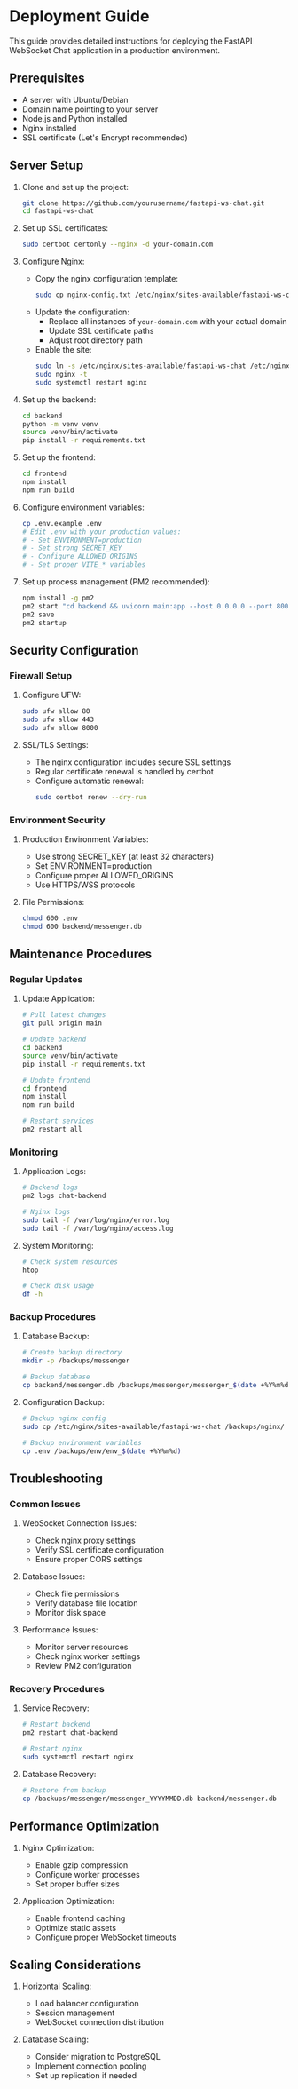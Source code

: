 # Deployment Guide

This guide provides detailed instructions for deploying the FastAPI WebSocket Chat application in a production environment.

## Prerequisites

- A server with Ubuntu/Debian
- Domain name pointing to your server
- Node.js and Python installed
- Nginx installed
- SSL certificate (Let's Encrypt recommended)

## Server Setup

1. Clone and set up the project:
   ```bash
   git clone https://github.com/yourusername/fastapi-ws-chat.git
   cd fastapi-ws-chat
   ```

2. Set up SSL certificates:
   ```bash
   sudo certbot certonly --nginx -d your-domain.com
   ```

3. Configure Nginx:
   - Copy the nginx configuration template:
     ```bash
     sudo cp nginx-config.txt /etc/nginx/sites-available/fastapi-ws-chat
     ```
   - Update the configuration:
     - Replace all instances of `your-domain.com` with your actual domain
     - Update SSL certificate paths
     - Adjust root directory path
   - Enable the site:
     ```bash
     sudo ln -s /etc/nginx/sites-available/fastapi-ws-chat /etc/nginx/sites-enabled/
     sudo nginx -t
     sudo systemctl restart nginx
     ```

4. Set up the backend:
   ```bash
   cd backend
   python -m venv venv
   source venv/bin/activate
   pip install -r requirements.txt
   ```

5. Set up the frontend:
   ```bash
   cd frontend
   npm install
   npm run build
   ```

6. Configure environment variables:
   ```bash
   cp .env.example .env
   # Edit .env with your production values:
   # - Set ENVIRONMENT=production
   # - Set strong SECRET_KEY
   # - Configure ALLOWED_ORIGINS
   # - Set proper VITE_* variables
   ```

7. Set up process management (PM2 recommended):
   ```bash
   npm install -g pm2
   pm2 start "cd backend && uvicorn main:app --host 0.0.0.0 --port 8000" --name "chat-backend"
   pm2 save
   pm2 startup
   ```

## Security Configuration

### Firewall Setup

1. Configure UFW:
   ```bash
   sudo ufw allow 80
   sudo ufw allow 443
   sudo ufw allow 8000
   ```

2. SSL/TLS Settings:
   - The nginx configuration includes secure SSL settings
   - Regular certificate renewal is handled by certbot
   - Configure automatic renewal:
     ```bash
     sudo certbot renew --dry-run
     ```

### Environment Security

1. Production Environment Variables:
   - Use strong SECRET_KEY (at least 32 characters)
   - Set ENVIRONMENT=production
   - Configure proper ALLOWED_ORIGINS
   - Use HTTPS/WSS protocols

2. File Permissions:
   ```bash
   chmod 600 .env
   chmod 600 backend/messenger.db
   ```

## Maintenance Procedures

### Regular Updates

1. Update Application:
   ```bash
   # Pull latest changes
   git pull origin main

   # Update backend
   cd backend
   source venv/bin/activate
   pip install -r requirements.txt

   # Update frontend
   cd frontend
   npm install
   npm run build

   # Restart services
   pm2 restart all
   ```

### Monitoring

1. Application Logs:
   ```bash
   # Backend logs
   pm2 logs chat-backend

   # Nginx logs
   sudo tail -f /var/log/nginx/error.log
   sudo tail -f /var/log/nginx/access.log
   ```

2. System Monitoring:
   ```bash
   # Check system resources
   htop
   
   # Check disk usage
   df -h
   ```

### Backup Procedures

1. Database Backup:
   ```bash
   # Create backup directory
   mkdir -p /backups/messenger

   # Backup database
   cp backend/messenger.db /backups/messenger/messenger_$(date +%Y%m%d).db
   ```

2. Configuration Backup:
   ```bash
   # Backup nginx config
   sudo cp /etc/nginx/sites-available/fastapi-ws-chat /backups/nginx/
   
   # Backup environment variables
   cp .env /backups/env/env_$(date +%Y%m%d)
   ```

## Troubleshooting

### Common Issues

1. WebSocket Connection Issues:
   - Check nginx proxy settings
   - Verify SSL certificate configuration
   - Ensure proper CORS settings

2. Database Issues:
   - Check file permissions
   - Verify database file location
   - Monitor disk space

3. Performance Issues:
   - Monitor server resources
   - Check nginx worker settings
   - Review PM2 configuration

### Recovery Procedures

1. Service Recovery:
   ```bash
   # Restart backend
   pm2 restart chat-backend

   # Restart nginx
   sudo systemctl restart nginx
   ```

2. Database Recovery:
   ```bash
   # Restore from backup
   cp /backups/messenger/messenger_YYYYMMDD.db backend/messenger.db
   ```

## Performance Optimization

1. Nginx Optimization:
   - Enable gzip compression
   - Configure worker processes
   - Set proper buffer sizes

2. Application Optimization:
   - Enable frontend caching
   - Optimize static assets
   - Configure proper WebSocket timeouts

## Scaling Considerations

1. Horizontal Scaling:
   - Load balancer configuration
   - Session management
   - WebSocket connection distribution

2. Database Scaling:
   - Consider migration to PostgreSQL
   - Implement connection pooling
   - Set up replication if needed